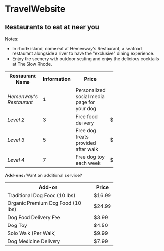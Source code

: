 # TravelWebsite
<html>
<body>

<h2> Restaurants to eat at near you </h2>
Notes:
<ul>
<li>In rhode island, come eat at Hemenway's  Restaurant, a seafood restaurant alongside a river to have the "exclusive" dining experience.</li>
<li>Enjoy the scenery with outdoor seating and enjoy the delicious cocktails at The Slow Rhode.</li>
  
</ul>

<table style="width:70%">
  <tr>
    <th>Restaurant Name</th>
    <th>Information</th>
    <th>Price</th>
  </tr>
  <tr> 
    <td><i>Hemenway's Restaurant</i></td>
    <td>1</td>
    <td>Personalized social media page for your dog</td>
  </tr>
  <tr>
    <td><i>Level 2</i></td>
    <td>3</td>
    <td>Free food delivery</td>
    <td>$34.99</td>
  </tr>
  <tr>
    <td><i>Level 3</i></td>
    <td>5</td>
    <td>Free dog treats provided after walk</td>
    <td>$59.99</td>
  </tr>
  <tr>
    <td><i>Level 4</i></td>
    <td>7</td>
    <td>Free dog toy each week</td>
    <td>$79.99</td>
  </tr>
</table>

  <p><strong>Add-ons:</strong> Want an additional service?</p>

<table style="width:70%">
  <tr>
    <th>Add-on</th>
    <th>Price</th> 
  </tr>
  <tr>
    <td>Traditional Dog Food (10 lbs)</td>
    <td>$16.99</td>
  </tr>
    <tr>
    <td>Organic Premium Dog Food (10 lbs)</td>
    <td>$24.99</td>
  </tr>
    <tr>
    <td>Dog Food Delivery Fee</td>
    <td>$3.99</td>
  </tr>
    <tr>
    <td>Dog Toy</td>
    <td>$4.50</td>
  </tr>
    <tr>
    <td>Solo Walk (Per Walk)</td>
    <td>$9.99</td>
  </tr>
  <tr>
    <td>Dog Medicine Delivery</td>
    <td>$7.99</td>
  </tr>
</table>

</body>
</html>
